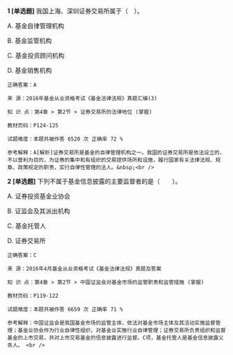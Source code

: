 **1 [单选题]** 我国上海、深圳证券交易所属于（&emsp;）。 

A. 基金自律管理机构&nbsp;

B. 基金监管机构&nbsp;

C. 基金投资顾问机构&nbsp;

D. 基金销售机构&nbsp;

```
正确答案：A

来 源：2016年基金从业资格考试《基金法律法规》真题汇编(3)

知 识 点：第4章 > 第2节 > 证券交易所的法律地位 (掌握)

教材页码：P124-125

试题难度：本题共被作答 6520 次 正确率 72 %

参考解释：A[解析]证券交易所是基金的自律管理机构之一。我国的证券交易所是依法设立的，不以营利为目的，为证券的集中和有组织的交易提供场所和设施，履行国家有关法律法规、规章、政策规定的职责，实行自律性管理的法人。&nbsp;<br />
```


**2 [单选题]** 下列不属于基金信息披露的主要监督者的是（　　）。 

A. 证券投资基金业协会

B. 证监会及其派出机构

C. 基金托管人

D. 证券交易所 

```
正确答案：C

来 源：2016年4月基金从业资格考试《基金法律法规》真题及答案

知 识 点：第4章 > 第2节 > 中国证监会对基金市场的监管职责和监管措施 (掌握)

教材页码：P119-122

试题难度：本题共被作答 6659 次 正确率 71 %

参考解释：中国证监会是我国基金市场的监管主体，依法对基金市场主体及其活动实施监督管理；基金业协会作为行业自律性组织，对基金业实施行业自律管理；证券交易所负责组织和监督基金的上市交易，并对上市交易基金的信息披露进行监督。C项，基金托管人是基金信息披露义务人。 <br />

```

